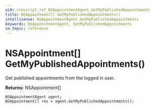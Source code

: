 ```yaml
---
uid: crmscript_ref_NSAppointmentAgent_GetMyPublishedAppointments
title: NSAppointment[] GetMyPublishedAppointments()
intellisense: NSAppointmentAgent.GetMyPublishedAppointments
keywords: NSAppointmentAgent, GetMyPublishedAppointments
so.topic: reference
---
```


# NSAppointment[] GetMyPublishedAppointments()

Get published appointments from the logged in user.

**Returns:** NSAppointment[]

```crmscript
NSAppointmentAgent agent;
NSAppointment[] res = agent.GetMyPublishedAppointments();
```

